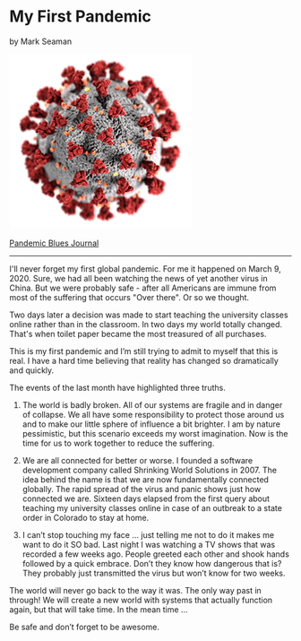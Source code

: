 # My First Pandemic

by Mark Seaman

![](img/coronavirus.png)

[Pandemic Blues Journal](Index)

---

I'll never forget my first global pandemic.  For me it happened on March 9, 2020.
Sure, we had all been watching the news of yet another virus in China. But we
were probably safe - after all Americans are immune from most of the suffering 
that occurs "Over there".  Or so we thought.

Two days later a decision was made to start teaching the university classes 
online rather than in the classroom.
In two days my world totally changed.  That's when toilet paper became the most
treasured of all purchases.

This is my first pandemic and I’m still trying to admit to myself that this is
real. I have a hard time believing that reality has changed so dramatically and
quickly.

The events of the last month have highlighted three truths.

1. The world is badly broken. All of our systems are fragile and in danger of
collapse. We all have some responsibility to protect those around us and to make
our little sphere of influence a bit brighter. I am by nature pessimistic, but
this scenario exceeds my worst imagination. Now is the time for us to work
together to reduce the suffering.

2. We are all connected for better or worse. I founded a software development
company called Shrinking World Solutions in 2007. The idea behind the name is
that we are now fundamentally connected globally. The rapid spread of the virus
and panic shows just how connected we are. Sixteen days elapsed from the first
query about teaching my university classes online in case of an outbreak to a
state order in Colorado to stay at home.

3. I can’t stop touching my face … just telling me not to do it makes me want
to do it SO bad. Last night I was watching a TV shows that was recorded a few
weeks ago. People greeted each other and shook hands followed by a quick
embrace. Don’t they know how dangerous that is? They probably just transmitted
the virus but won’t know for two weeks.

The world will never go back to the way it was. The only way past in through!
We will create a new world with systems that actually function again, but that
will take time. In the mean time …

Be safe and don’t forget to be awesome.
